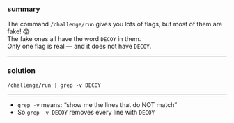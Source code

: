 ### summary 
The command `/challenge/run` gives you lots of flags, but most of them are fake! 😱<br>
The fake ones all have the word `DECOY` in them.<br>
Only one flag is real — and it does not have `DECOY`.
________
### solution 
`/challenge/run | grep -v DECOY`
_________
- `grep -v` means: “show me the lines that do NOT match”
- So `grep -v DECOY` removes every line with `DECOY`
